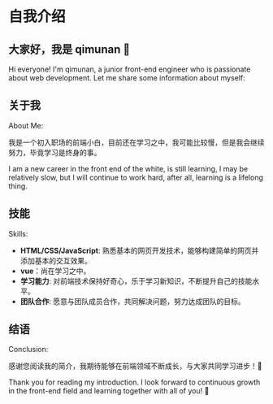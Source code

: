 # 自我介绍

## 大家好，我是 qimunan 👋

Hi everyone! I'm qimunan, a junior front-end engineer who is passionate about web development. Let me share some information about myself:

## 关于我

About Me:

我是一个初入职场的前端小白，目前还在学习之中，我可能比较慢，但是我会继续努力，毕竟学习是终身的事。

I am a new career in the front end of the white, is still learning, I may be relatively slow, but I will continue to work hard, after all, learning is a lifelong thing.

## 技能

Skills:

- **HTML/CSS/JavaScript**: 熟悉基本的网页开发技术，能够构建简单的网页并添加基本的交互效果。
- **vue**：尚在学习之中。
- **学习能力**: 对前端技术保持好奇心，乐于学习新知识，不断提升自己的技能水平。
- **团队合作**: 愿意与团队成员合作，共同解决问题，努力达成团队的目标。


## 结语

Conclusion:

感谢您阅读我的简介，我期待能够在前端领域不断成长，与大家共同学习进步！🚀

Thank you for reading my introduction. I look forward to continuous growth in the front-end field and learning together with all of you! 🚀
